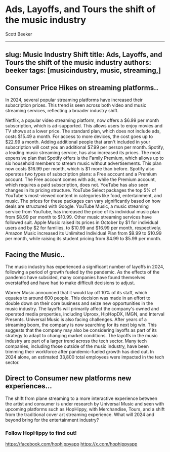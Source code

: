 # Ads, Layoffs, and Tours the shift of the music industry
Scott Beeker

---
slug: Music Industry Shift
title:  Ads, Layoffs, and Tours the shift of the music industry
authors: beeker
tags: [musicindustry, music, streaming,]
---


## Consumer Price Hikes on streaming platforms..
In 2024, several popular streaming platforms have increased their subscription prices. This trend is seen across both video and music streaming services, reflecting a broader industry shift.
 
Netflix, a popular video streaming platform, now offers a $6.99 per month subscription, which is ad-supported. This allows users to enjoy movies and TV shows at a lower price. The standard plan, which does not include ads, costs $15.49 a month. For access to more devices, the cost goes up to $22.99 a month. Adding additional people that aren't included in your subscription will cost you an additional $7.99 per person per month.
Spotify, a leading music streaming service, has also increased its prices. The most expensive plan that Spotify offers is the Family Premium, which allows up to six household members to stream music without advertisements. This plan now costs $16.99 per month, which is $1 more than before. Spotify also operates two types of subscription plans: a Free account and a Premium account. The Free account comes with ads, while the Premium account, which requires a paid subscription, does not.
YouTube has also seen changes in its pricing structure. YouTube Select packages the top 5% of YouTube's most-viewed content in categories like food, entertainment, and music. The prices for these packages can vary significantly based on how deals are structured with Google. YouTube Music, a music streaming service from YouTube, has increased the price of its individual music plan from $8.99 per month to $10.99.
Other music streaming services have followed suit. Apple Music raised its prices in October by $1 for individual users and by $2 for families, to $10.99 and $16.99 per month, respectively. Amazon Music increased its Unlimited Individual Plan from $9.99 to $10.99 per month, while raising its student pricing from $4.99 to $5.99 per month.

## Facing the Music..
The music industry has experienced a significant number of layoffs in 2024, following a period of growth fueled by the pandemic. As the effects of the pandemic have subsided, many companies have found themselves overstaffed and have had to make difficult decisions to adjust.
 
Warner Music announced that it would lay off 10% of its staff, which equates to around 600 people. This decision was made in an effort to double down on their core business and seize new opportunities in the music industry. The layoffs will primarily affect the company's owned and operated media properties, including Uproxx, HipHopDX, IMGN, and Interval Presents.
Universal Music is also facing challenges. After years of a streaming boom, the company is now searching for its next big win. This suggests that the company may also be considering layoffs as part of its strategy to adapt to changing market conditions.
The layoffs in the music industry are part of a larger trend across the tech sector. Many tech companies, including those outside of the music industry, have been trimming their workforce after pandemic-fueled growth has died out. In 2024 alone, an estimated 33,800 total employees were impacted in the tech sector.

## Direct to Consumer new platforms new experiences...
The shift from plane streaming to a more interactive experience between the artist and consumer is under research by Universal Music and seen with upcoming platforms such as HopHippy, with Merchandise, Tours, and a shift from the traditional cover art streaming experience. What will 2024 and beyond bring for the entertainment industry? 

### Follow HopHippy to find out!
https://facebook.com/hophippyapp 
https://x.com/hophippyapp